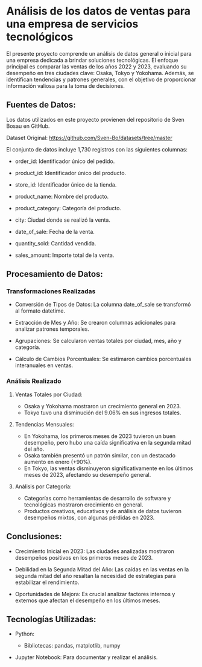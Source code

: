 # Análisis de los datos de ventas para una empresa de servicios tecnológicos
El presente proyecto comprende un análisis de datos general o inicial para una empresa dedicada a brindar soluciones tecnológicas. El enfoque principal es comparar las ventas de los años 2022 y 2023, evaluando su desempeño en tres ciudades clave: Osaka, Tokyo y Yokohama. Además, se identifican tendencias y patrones generales, con el objetivo de proporcionar información valiosa para la toma de decisiones.

## Fuentes de Datos:

Los datos utilizados en este proyecto provienen del repositorio de Sven Bosau en GitHub.

Dataset Original: https://github.com/Sven-Bo/datasets/tree/master

El conjunto de datos incluye 1,730 registros con las siguientes columnas:

- order_id: Identificador único del pedido.

- product_id: Identificador único del producto.

- store_id: Identificador único de la tienda.

- product_name: Nombre del producto.

- product_category: Categoría del producto.

- city: Ciudad donde se realizó la venta.

- date_of_sale: Fecha de la venta.

- quantity_sold: Cantidad vendida.

- sales_amount: Importe total de la venta.


## Procesamiento de Datos:

### Transformaciones Realizadas

- Conversión de Tipos de Datos: La columna date_of_sale se transformó al formato datetime.

- Extracción de Mes y Año: Se crearon columnas adicionales para analizar patrones temporales.

- Agrupaciones: Se calcularon ventas totales por ciudad, mes, año y categoría.

- Cálculo de Cambios Porcentuales: Se estimaron cambios porcentuales interanuales en ventas.

### Análisis Realizado

1. Ventas Totales por Ciudad:
   - Osaka y Yokohama mostraron un crecimiento general en 2023.
   - Tokyo tuvo una disminución del 9.06% en sus ingresos totales.

2. Tendencias Mensuales:
   - En Yokohama, los primeros meses de 2023 tuvieron un buen desempeño, pero hubo una caída significativa en la segunda mitad del año.
   - Osaka también presentó un patrón similar, con un destacado aumento en enero (+90%).
   - En Tokyo, las ventas disminuyeron significativamente en los últimos meses de 2023, afectando su desempeño general.

3. Análisis por Categoría:
   - Categorías como herramientas de desarrollo de software y tecnológicas mostraron crecimiento en general.
   - Productos creativos, educativos y de análisis de datos tuvieron desempeños mixtos, con algunas pérdidas en 2023.

## Conclusiones:

- Crecimiento Inicial en 2023: Las ciudades analizadas mostraron desempeños positivos en los primeros meses de 2023.

- Debilidad en la Segunda Mitad del Año: Las caídas en las ventas en la segunda mitad del año resaltan la necesidad de estrategias para estabilizar el rendimiento.

- Oportunidades de Mejora: Es crucial analizar factores internos y externos que afectan el desempeño en los últimos meses.

## Tecnologías Utilizadas:

- Python:
  - Bibliotecas: pandas, matplotlib, numpy

- Jupyter Notebook: Para documentar y realizar el análisis.


